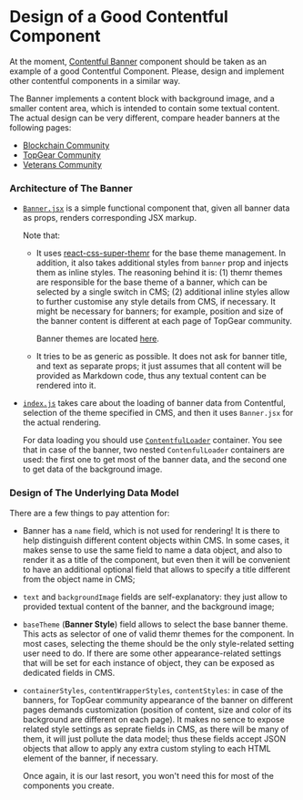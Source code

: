 # Design of a Good Contentful Component

At the moment, [Contentful Banner](https://github.com/topcoder-platform/community-app/tree/new-develop/src/shared/components/Contentful/Banner)
component should be taken as an example of a good Contentful Component. Please,
design and implement other contentful components in a similar way.

The Banner implements a content block with background image, and a smaller
content area, which is intended to contain some textual content. The actual
design can be very different, compare header banners at the following pages:
- [Blockchain Community](https://community-app.topcoder-dev.com/community/blockchain)
- [TopGear Community](https://community-app.topcoder-dev.com/community/wipro)
- [Veterans Community](https://community-app.topcoder-dev.com/community/veterans)

### Architecture of The Banner
- [`Banner.jsx`](https://github.com/topcoder-platform/community-app/tree/new-develop/src/shared/components/Contentful/Banner)
  is a simple functional component that, given all banner data as props, renders
  corresponding JSX markup.

  Note that:
  - It uses [react-css-super-themr](https://www.npmjs.com/package/react-css-super-themr)
    for the base theme management. In addition, it also takes additional styles
    from `banner` prop and injects them as inline styles. The reasoning behind
    it is: (1) themr themes are responsible for the base theme of a banner,
    which can be selected by a single switch in CMS; (2) additional inline
    styles allow to further customise any style details from CMS, if necessary.
    It might be necessary for banners; for example, position and size of the
    banner content is different at each page of TopGear community.

    Banner themes are located [here](https://github.com/topcoder-platform/community-app/tree/new-develop/src/shared/components/Contentful/Banner/themes).

  - It tries to be as generic as possible. It does not ask for banner title,
    and text as separate props; it just assumes that all content will be
    provided as Markdown code, thus any textual content can be rendered into it.

- [`index.js`](https://github.com/topcoder-platform/community-app/blob/new-develop/src/shared/components/Contentful/Banner/index.jsx)
  takes care about the loading of banner data from Contentful, selection of the
  theme specified in CMS, and then it uses `Banner.jsx` for the actual rendering.

  For data loading you should use [`ContentfulLoader`](ContentfulLoader)
  container. You see that in case of the banner, two nested `ContenfulLoader`
  containers are used: the first one to get most of the banner data, and the
  second one to get data of the background image.

### Design of The Underlying Data Model

There are a few things to pay attention for:

- Banner has a `name` field, which is not used for rendering! It is there to
  help distinguish different content objects within CMS. In some cases, it makes
  sense to use the same field to name a data object, and also to render it as
  a title of the component, but even then it will be convenient to have an
  additional optional field that allows to specify a title different from
  the object name in CMS;

- `text` and `backgroundImage` fields are self-explanatory: they just allow to
  provided textual content of the banner, and the background image;

- `baseTheme` (**Banner Style**) field allows to select the base banner theme.
  This acts as selector of one of valid themr themes for the component. In most
  cases, selecting the theme should be the only style-related setting user need
  to do. If there are some other appearance-related settings that will be set
  for each instance of object, they can be exposed as dedicated fields in CMS.

- `containerStyles`, `contentWrapperStyles`, `contentStyles`: in case of the
  banners, for TopGear community appearance of the banner on different pages
  demands customization (position of content, size and color of its background
  are different on each page). It makes no sence to expose related style settings
  as seprate fields in CMS, as there will be many of them, it will just pollute
  the data model; thus these fields accept JSON objects that allow to apply any
  extra custom styling to each HTML element of the banner, if necessary.

  Once again, it is our last resort, you won't need this for most of the components
  you create.
